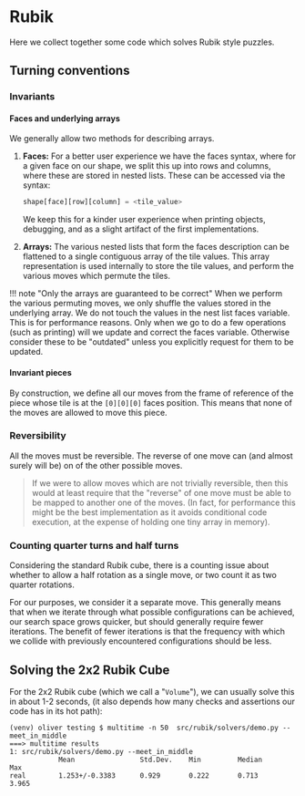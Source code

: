 # Rubik

Here we collect together some code which solves Rubik style
puzzles. 

## Turning conventions

### Invariants

#### Faces and underlying arrays

We generally allow two methods for describing arrays.

1. **Faces:**
    For a better user experience we have the faces syntax, 
    where for a given face on our shape, we split this up into
    rows and columns, where these are stored in nested lists.
    These can be accessed via the syntax:
    ```python
    shape[face][row][column] = <tile_value>
    ```
    We keep this for a kinder user experience when printing objects,
    debugging, and as a slight artifact of the first implementations.

2. **Arrays:**
    The various nested lists that form the faces description can be flattened
    to a single contiguous array of the tile values. This array 
    representation is used internally to store the tile values, and
    perform the various moves which permute the tiles. 

!!! note "Only the arrays are guaranteed to be correct"
    When we perform the various permuting moves, we only
    shuffle the values stored in the underlying array. We do not 
    touch the values in the nest list faces variable. This is for
    performance reasons. Only when we go to do a few operations
    (such as printing) will we update and correct the faces variable.
    Otherwise consider these to be "outdated" unless you explicitly 
    request for them to be updated. 

#### Invariant pieces

By construction, we define all our moves from the frame of reference
of the piece whose tile is at the `[0][0][0]` faces position. This 
means that none of the moves are allowed to move this piece.  

### Reversibility

All the moves must be reversible. The reverse of one move can
(and almost surely will be) on of the other possible moves.

> If we were to allow moves which are not trivially reversible, then
> this would at least require that the "reverse" of one move must
> be able to be mapped to another one of the moves. (In fact, for
> performance this might be the best implementation as it avoids
> conditional code execution, at the expense of holding one tiny array
> in memory).

### Counting quarter turns and half turns

Considering the standard Rubik cube, there is a counting issue
about whether to allow a half rotation as a single move, or two count
it as two quarter rotations. 

For our purposes, we consider it a separate move. This generally
means that when we iterate through what possible configurations
can be achieved, our search space grows quicker, but should
generally require fewer iterations. The benefit of fewer iterations
is that the frequency with which we collide with previously 
encountered configurations should be less. 

## Solving the 2x2 Rubik Cube

For the 2x2 Rubik cube (which we call a "`Volume`"), we can
usually solve this in about 1-2 seconds, (it also depends how many
checks and assertions our code has in its hot path):
```
(venv) oliver testing $ multitime -n 50  src/rubik/solvers/demo.py --meet_in_middle 
===> multitime results                                                                                                                                                                              
1: src/rubik/solvers/demo.py --meet_in_middle
            Mean                Std.Dev.    Min         Median      Max
real        1.253+/-0.3383      0.929       0.222       0.713       3.965  
```